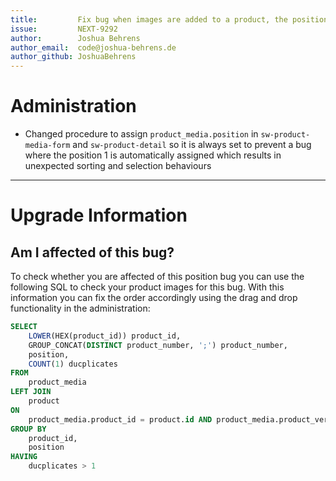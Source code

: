 ```yaml
---
title:         Fix bug when images are added to a product, the position 1 can be assigned multiple times
issue:         NEXT-9292
author:        Joshua Behrens
author_email:  code@joshua-behrens.de
author_github: JoshuaBehrens
---
```

# Administration
* Changed procedure to assign `product_media.position` in `sw-product-media-form` and `sw-product-detail` so it is always set to prevent a bug where the position 1 is automatically assigned which results in unexpected sorting and selection behaviours
___
# Upgrade Information

## Am I affected of this bug?

To check whether you are affected of this position bug you can use the following SQL to check your product images for this bug.
With this information you can fix the order accordingly using the drag and drop functionality in the administration:
```sql
SELECT
    LOWER(HEX(product_id)) product_id,
    GROUP_CONCAT(DISTINCT product_number, ';') product_number,
    position,
    COUNT(1) ducplicates
FROM
    product_media
LEFT JOIN
    product
ON
    product_media.product_id = product.id AND product_media.product_version_id = product.version_id
GROUP BY
    product_id,
    position
HAVING
    ducplicates > 1
```
